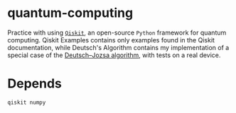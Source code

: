 # quantum-computing

Practice with using [```Qiskit```](https://qiskit.org), an open-source ```Python``` framework for quantum computing. Qiskit Examples contains only examples found in the Qiskit documentation, while Deutsch's Algorithm contains my implementation of a special case of the [Deutsch–Jozsa algorithm](https://en.wikipedia.org/wiki/Deutsch–Jozsa_algorithm), with tests on a real device.

# Depends

```
qiskit numpy
```

